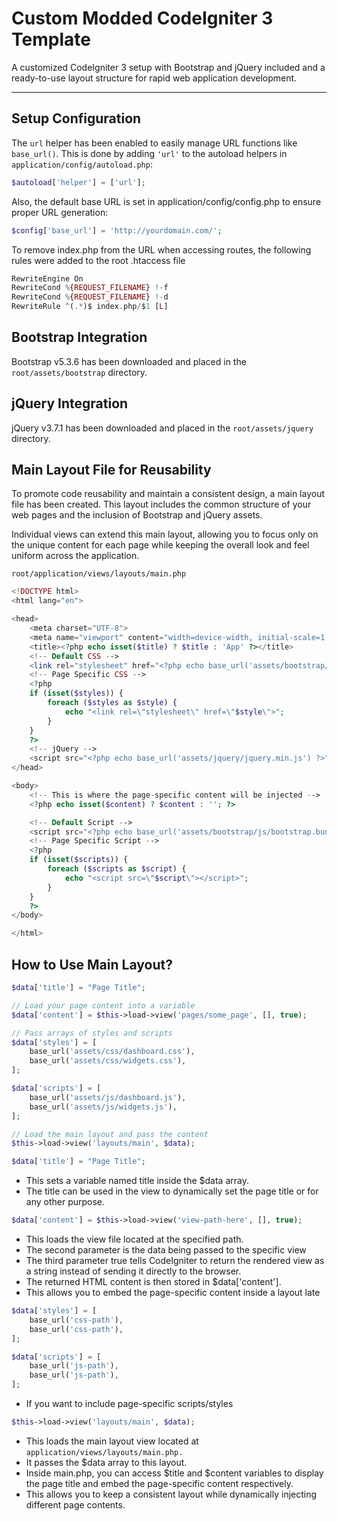 # Custom Modded CodeIgniter 3 Template

A customized CodeIgniter 3 setup with Bootstrap and jQuery included and a ready-to-use layout structure for rapid web application development.

---

## Setup Configuration

The `url` helper has been enabled to easily manage URL functions like `base_url()`. This is done by adding `'url'` to the autoload helpers in `application/config/autoload.php`:

```php
$autoload['helper'] = ['url'];
```

Also, the default base URL is set in application/config/config.php to ensure proper URL generation:

```php
$config['base_url'] = 'http://yourdomain.com/';
```

To remove index.php from the URL when accessing routes, the following rules were added to the root .htaccess file

```php
RewriteEngine On
RewriteCond %{REQUEST_FILENAME} !-f
RewriteCond %{REQUEST_FILENAME} !-d
RewriteRule ^(.*)$ index.php/$1 [L]
```

## Bootstrap Integration

Bootstrap v5.3.6 has been downloaded and placed in the `root/assets/bootstrap` directory.

## jQuery Integration

jQuery v3.7.1 has been downloaded and placed in the `root/assets/jquery` directory.

## Main Layout File for Reusability

To promote code reusability and maintain a consistent design, a main layout file has been created. This layout includes the common structure of your web pages and the inclusion of Bootstrap and jQuery assets.

Individual views can extend this main layout, allowing you to focus only on the unique content for each page while keeping the overall look and feel uniform across the application.

`root/application/views/layouts/main.php`

```php
<!DOCTYPE html>
<html lang="en">

<head>
    <meta charset="UTF-8">
    <meta name="viewport" content="width=device-width, initial-scale=1.0">
    <title><?php echo isset($title) ? $title : 'App' ?></title>
    <!-- Default CSS -->
    <link rel="stylesheet" href="<?php echo base_url('assets/bootstrap/css/bootstrap.min.css'); ?>">
    <!-- Page Specific CSS -->
    <?php
    if (isset($styles)) {
        foreach ($styles as $style) {
            echo "<link rel=\"stylesheet\" href=\"$style\">";
        }
    }
    ?>
    <!-- jQuery -->
    <script src="<?php echo base_url('assets/jquery/jquery.min.js') ?>"></script>
</head>

<body>
    <!-- This is where the page-specific content will be injected -->
    <?php echo isset($content) ? $content : ''; ?>

    <!-- Default Script -->
    <script src="<?php echo base_url('assets/bootstrap/js/bootstrap.bundle.min.js'); ?>"></script>
    <!-- Page Specific Script -->
    <?php
    if (isset($scripts)) {
        foreach ($scripts as $script) {
            echo "<script src=\"$script\"></script>";
        }
    }
    ?>
</body>

</html>
```

## How to Use Main Layout?

```php
$data['title'] = "Page Title";

// Load your page content into a variable
$data['content'] = $this->load->view('pages/some_page', [], true);

// Pass arrays of styles and scripts
$data['styles'] = [
    base_url('assets/css/dashboard.css'),
    base_url('assets/css/widgets.css'),
];

$data['scripts'] = [
    base_url('assets/js/dashboard.js'),
    base_url('assets/js/widgets.js'),
];

// Load the main layout and pass the content
$this->load->view('layouts/main', $data);
```

```php
$data['title'] = "Page Title";
```

- This sets a variable named title inside the $data array.
- The title can be used in the view to dynamically set the page title or for any other purpose.

```php
$data['content'] = $this->load->view('view-path-here', [], true);
```

- This loads the view file located at the specified path.
- The second parameter is the data being passed to the specific view
- The third parameter true tells CodeIgniter to return the rendered view as a string instead of sending it directly to the browser.
- The returned HTML content is then stored in $data['content'].
- This allows you to embed the page-specific content inside a layout late

```php
$data['styles'] = [
    base_url('css-path'),
    base_url('css-path'),
];

$data['scripts'] = [
    base_url('js-path'),
    base_url('js-path'),
];
```

- If you want to include page-specific scripts/styles

```php
$this->load->view('layouts/main', $data);
```

- This loads the main layout view located at `application/views/layouts/main.php.`
- It passes the $data array to this layout.
- Inside main.php, you can access $title and $content variables to display the page title and embed the page-specific content respectively.
- This allows you to keep a consistent layout while dynamically injecting different page contents.
